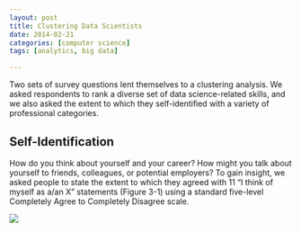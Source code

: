 ```yaml
---
layout: post
title: Clustering Data Scientists
date: 2014-02-21
categories: [computer science]
tags: [analytics, big data]

---
```


Two sets of survey questions lent themselves to a clustering analysis. We asked respondents to rank a diverse set of data science-related skills, and we also asked the extent to which they self-identified with a variety of professional categories.

Self-Identification
---
How do you think about yourself and your career? How might you talk about yourself to friends, colleagues, or potential employers? To gain insight, we asked people to state the extent to which they agreed with 11 “I think of myself as a/an X” statements (Figure 3-1) using a standard five-level Completely Agree to Completely Disagree scale.
![](http://sungsoo.github.com/images/self-identification.png)